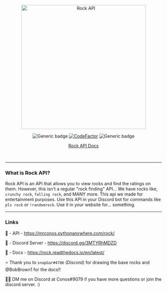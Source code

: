 <br/>

<div align="center">
    <img width="400" src="https://github.com/Mr-Conos/Rock-API/blob/master/Rock-API/img/rock-api.png?raw=true" alt="Rock API">
    
![Generic badge](https://img.shields.io/badge/Version-1.1.0-darkgrey.svg)
[![CodeFactor](https://www.codefactor.io/repository/github/mr-conos/rock-api/badge)](https://www.codefactor.io/repository/github/mr-conos/rock-api)
![Generic badge](https://badgen.net/uptime-robot/status/m790509669-da51f6216ce0fd9785b8732d)

    
[Rock API Docs](https://rock.readthedocs.io/en/latest/)

<br/>

</div> 

---

### What is Rock API?
Rock API is an API that allows you to view rocks and find the ratings on them. However, this isn't a regular "rock finding" API... We have rocks like, `crunchy rock`, `falling rock`, and MANY more. This api we made for entertainment purposes. Use this API in your Discord bot for commands like `pls rock` or `!randomrock`. Use it in your website for... something. 

---

### Links
🔗 - API - https://mrconos.pythonanywhere.com/rock/

🔗 - Discord Server - https://discord.gg/3MTYRhMDZD

🔗 - Docs - https://rock.readthedocs.io/en/latest/

⭐ Thank you to `snapGar#4786` *(Discord)* for drawing the base rocks and @BobBrown1 for the docs!!

💁‍♂️ DM me on Discord at Conos#9079 if you have more questions or join the discord server. :)
